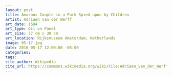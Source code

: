 ```yaml
---
layout: post
title: Amorous Couple in a Park Spied upon by Children
artist: Adriaen van der Werff
art_date: 1694
art_type: Oil on Panel
art_size: 37 cm x 30 cm
art_location: Rijksmuseum Amsterdam, Netherlands
image: 05-17.jpg
date: 2016-05-17 12:00:00 -05:00
categories:
tags:
cite_author: Wikipedia
cite_url: https://commons.wikimedia.org/wiki/File:Adriaen_van_der_Werff_002.jpg
---
```

